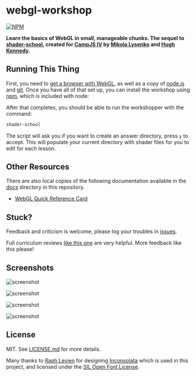 # webgl-workshop

[![NPM](https://nodei.co/npm/shader-school.png?downloads=true&stars=true)](https://nodei.co/npm/shader-school/)

**Learn the basics of WebGL in small, manageable chunks. The sequel to
[shader-school](http://github.com/stackgl/shader-school), created for
[CampJS IV](http://campjs.com/) by
[Mikola Lysenko](http://github.com/mikolalysenko) and
[Hugh Kennedy](http://github.com/hughsk).**

## Running This Thing

First, you need to [get a browser with WebGL](http://get.webgl.org/), as well
as a copy of [node.js](http://nodejs.org/) and [git](http://git-scm.com/). Once you have
all of that set up, you can install the workshop using [npm](http://npmjs.org/), which
is included with node:

After that completes, you should be able to run the workshopper with the command:

``` bash
shader-school
```

The script will ask you if you want to create an answer directory, press `y` to
accept. This will populate your current directory with shader files for you to
edit for each lesson.

## Other Resources

There are also local copies of the following documentation available in the
[docs](docs/) directory in this repository.

* [WebGL Quick Reference Card](https://www.khronos.org/files/webgl/webgl-reference-card-1_0.pdf)

## Stuck?

Feedback and criticism is welcome, please log your troubles in
[issues](https://github.com/stackgl/webgl-workshop/issues).

Full curriculum reviews
[like this one](https://github.com/timoxley/functional-javascript-workshop/issues/7)
are very helpful. More feedback like this please!

## Screenshots

![screenshot](http://i.imgur.com/Bd6c9LL.png)

![screenshot](http://i.imgur.com/FJLt56E.jpg)

![screenshot](http://i.imgur.com/oIsbh9D.jpg)

![screenshot](http://i.imgur.com/9tt3GSv.png)

## License

MIT. See
[LICENSE.md](https://github.com/stackgl/webgl-workshop/blob/master/LICENSE.md)
for more details.

Many thanks to [Raph Levien](http://en.wikipedia.org/wiki/Inconsolata) for
designing [Inconsolata](http://levien.com/type/myfonts/inconsolata.html) which
is used in this project, and licensed under the
[SIL Open Font License](http://scripts.sil.org/cms/scripts/page.php?site_id=nrsi&id=OFL).
